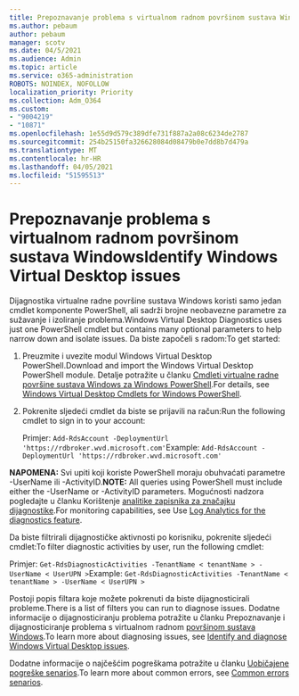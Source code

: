 ```yaml
---
title: Prepoznavanje problema s virtualnom radnom površinom sustava Windows
ms.author: pebaum
author: pebaum
manager: scotv
ms.date: 04/5/2021
ms.audience: Admin
ms.topic: article
ms.service: o365-administration
ROBOTS: NOINDEX, NOFOLLOW
localization_priority: Priority
ms.collection: Adm_O364
ms.custom:
- "9004219"
- "10871"
ms.openlocfilehash: 1e55d9d579c389dfe731f887a2a08c6234de2787
ms.sourcegitcommit: 254b25150fa326628084d08479b0e7dd8b7d479a
ms.translationtype: MT
ms.contentlocale: hr-HR
ms.lasthandoff: 04/05/2021
ms.locfileid: "51595513"
---
```

# <a name="identify-windows-virtual-desktop-issues"></a><span data-ttu-id="344ab-102">Prepoznavanje problema s virtualnom radnom površinom sustava Windows</span><span class="sxs-lookup"><span data-stu-id="344ab-102">Identify Windows Virtual Desktop issues</span></span>

<span data-ttu-id="344ab-103">Dijagnostika virtualne radne površine sustava Windows koristi samo jedan cmdlet komponente PowerShell, ali sadrži brojne neobavezne parametre za sužavanje i izoliranje problema.</span><span class="sxs-lookup"><span data-stu-id="344ab-103">Windows Virtual Desktop Diagnostics uses just one PowerShell cmdlet but contains many optional parameters to help narrow down and isolate issues.</span></span> <span data-ttu-id="344ab-104">Da biste započeli s radom:</span><span class="sxs-lookup"><span data-stu-id="344ab-104">To get started:</span></span> 

1. <span data-ttu-id="344ab-105">Preuzmite i uvezite modul Windows Virtual Desktop PowerShell.</span><span class="sxs-lookup"><span data-stu-id="344ab-105">Download and import the Windows Virtual Desktop PowerShell module.</span></span> <span data-ttu-id="344ab-106">Detalje potražite u članku [Cmdleti virtualne radne površine sustava Windows za Windows PowerShell](https://docs.microsoft.com/powershell/windows-virtual-desktop/overview).</span><span class="sxs-lookup"><span data-stu-id="344ab-106">For details, see [Windows Virtual Desktop Cmdlets for Windows PowerShell](https://docs.microsoft.com/powershell/windows-virtual-desktop/overview).</span></span>

1. <span data-ttu-id="344ab-107">Pokrenite sljedeći cmdlet da biste se prijavili na račun:</span><span class="sxs-lookup"><span data-stu-id="344ab-107">Run the following cmdlet to sign in to your account:</span></span>
    
    <span data-ttu-id="344ab-108">Primjer: `Add-RdsAccount -DeploymentUrl 'https://rdbroker.wvd.microsoft.com'`</span><span class="sxs-lookup"><span data-stu-id="344ab-108">Example: `Add-RdsAccount -DeploymentUrl 'https://rdbroker.wvd.microsoft.com'`</span></span>

<span data-ttu-id="344ab-109">**NAPOMENA:** Svi upiti koji koriste PowerShell moraju obuhvaćati parametre -UserName ili -ActivityID.</span><span class="sxs-lookup"><span data-stu-id="344ab-109">**NOTE:** All queries using PowerShell must include either the -UserName or -ActivityID parameters.</span></span> <span data-ttu-id="344ab-110">Mogućnosti nadzora pogledajte u članku Korištenje [analitike zapisnika za značajku dijagnostike](https://go.microsoft.com/fwlink/?linkid=2126847).</span><span class="sxs-lookup"><span data-stu-id="344ab-110">For monitoring capabilities, see Use [Log Analytics for the diagnostics feature](https://go.microsoft.com/fwlink/?linkid=2126847).</span></span>

<span data-ttu-id="344ab-111">Da biste filtrirali dijagnostičke aktivnosti po korisniku, pokrenite sljedeći cmdlet:</span><span class="sxs-lookup"><span data-stu-id="344ab-111">To filter diagnostic activities by user, run the following cmdlet:</span></span>

<span data-ttu-id="344ab-112">Primjer: `Get-RdsDiagnosticActivities -TenantName < tenantName > -UserName < UserUPN >`</span><span class="sxs-lookup"><span data-stu-id="344ab-112">Example: `Get-RdsDiagnosticActivities -TenantName < tenantName > -UserName < UserUPN >`</span></span>

<span data-ttu-id="344ab-113">Postoji popis filtara koje možete pokrenuti da biste dijagnosticirali probleme.</span><span class="sxs-lookup"><span data-stu-id="344ab-113">There is a list of filters you can run to diagnose issues.</span></span> <span data-ttu-id="344ab-114">Dodatne informacije o dijagnosticiranju problema potražite u članku Prepoznavanje i dijagnosticiranje problema s virtualnom radnom [površinom sustava Windows](https://docs.microsoft.com/azure/virtual-desktop/diagnostics-role-service#diagnose-issues-with-powershell).</span><span class="sxs-lookup"><span data-stu-id="344ab-114">To learn more about diagnosing issues, see [Identify and diagnose Windows Virtual Desktop issues](https://docs.microsoft.com/azure/virtual-desktop/diagnostics-role-service#diagnose-issues-with-powershell).</span></span>

<span data-ttu-id="344ab-115">Dodatne informacije o najčešćim pogreškama potražite u članku [Uobičajene pogreške senarios](https://docs.microsoft.com/azure/virtual-desktop/diagnostics-role-service#common-error-scenarios).</span><span class="sxs-lookup"><span data-stu-id="344ab-115">To learn more about common errors, see [Common errors senarios](https://docs.microsoft.com/azure/virtual-desktop/diagnostics-role-service#common-error-scenarios).</span></span>
